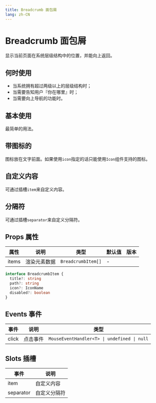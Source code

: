 ```yaml
---
title: Breadcrumb 面包屑
lang: zh-CN
---
```


# Breadcrumb 面包屑

显示当前页面在系统层级结构中的位置，并能向上返回。

## 何时使用

- 当系统拥有超过两级以上的层级结构时；
- 当需要告知用户『你在哪里』时；
- 当需要向上导航的功能时。

## 基本使用

最简单的用法。

<demo src="../../../../example/breadcrumb/basic.svelte"></demo>

## 带图标的

图标放在文字前面。如果使用`icon`指定的话只能使用`Icon`组件支持的图标。

<demo src="../../../../example/breadcrumb/icon.svelte"></demo>

## 自定义内容

可通过插槽`item`来自定义内容。

<demo src="../../../../example/breadcrumb/item.svelte"></demo>

## 分隔符

可通过插槽`separator`来自定义分隔符。

<demo src="../../../../example/breadcrumb/separator.svelte"></demo>

## Props 属性

| 属性  | 说明         | 类型               | 默认值 | 版本 |
| ----- | ------------ | ------------------ | ------ | ---- |
| items | 渲染元素数据 | `BreadcrumbItem[]` | -      |      |

```ts
interface BreadcrumbItem {
  title?: string
  path?: string
  icon?: IconName
  disabled?: boolean
}
```

## Events 事件

| 事件  | 说明     | 类型                                        |
| ----- | -------- | ------------------------------------------- |
| click | 点击事件 | `MouseEventHandler<T> \| undefined \| null` |


## Slots 插槽

| 事件      | 说明         |
| --------- | ------------ |
| item      | 自定义内容   |
| separator | 自定义分隔符 |